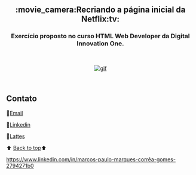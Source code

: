 <h2 align="center">:movie_camera:​Recriando a página inicial da Netflix:tv:<a name="back-to-top"></a></h2>

<h3 align="center">Exercício proposto no curso HTML Web Developer da Digital Innovation One.</h3>

<br/>

<p align="center">
    <a href="">
        <img src="https://github.com/marcosbarker/Netflix-simple-copy/blob/main/img/gif/gif.gif" alt="gif">
    </a>
    </p>  

   <br/>

## Contato  
   
:e-mail:[Email](mailto:pgomes@faeterj-petropolis.edu.br)

:link:[Linkedin](https://www.linkedin.com/in/marcos-paulo-marques-corrêa-gomes-2794271b0)

:link:[Lattes](http://lattes.cnpq.br/9921689263681163)



⬆️ [Back to top](#back-to-top)⬆️ 

 
https://www.linkedin.com/in/marcos-paulo-marques-corrêa-gomes-2794271b0
